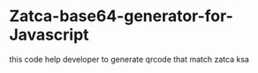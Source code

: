 # Zatca-base64-generator-for-Javascript
this code help developer to generate qrcode that match zatca ksa
